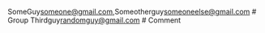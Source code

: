 ﻿SomeGuy<someone@gmail.com>,Someotherguy<someoneelse@gmail.com>    # Group
Thirdguy<randomguy@gmail.com>                                     # Comment
